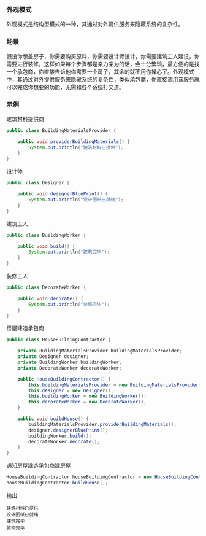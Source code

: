 ### 外观模式

外观模式是结构型模式的一种，其通过对外提供服务来隐藏系统的复杂性。

### 场景

假设你想盖房子，你需要购买原料，你需要设计师设计，你需要建筑工人建设，你需要进行装修，这样如果每个步骤都是亲力亲为的话，会十分繁琐，最方便的是找一个承包商，你直接告诉他你需要一个房子，其余的就不用你操心了。外观模式中，其通过对外提供服务来隐藏系统的复杂性，类似承包商，你直接调用该服务就可以完成你想要的功能，无需和各个系统打交道。

### 示例

建筑材料提供商

``` java
public class BuildingMaterialsProvider {

    public void providerBuildingMaterials() {
        System.out.println("建筑材料已提供");
    }
}
```

设计师

``` java
public class Designer {

    public void designerBluePrint() {
        System.out.println("设计图纸已就绪");
    }
}
```

建筑工人

``` java
public class BuildingWorker {

    public void build() {
        System.out.println("建筑完毕");
    }
}
```

装修工人

``` java
public class DecorateWorker {

    public void decorate() {
        System.out.println("装修完毕");
    }
}
```

房屋建造承包商

``` java
public class HouseBuildingContractor {

    private BuildingMaterialsProvider buildingMaterialsProvider;
    private Designer designer;
    private BuildingWorker buildingWorker;
    private DecorateWorker decorateWorker;

    public HouseBuildingContractor() {
        this.buildingMaterialsProvider = new BuildingMaterialsProvider();
        this.designer = new Designer();
        this.buildingWorker = new BuildingWorker();
        this.decorateWorker = new DecorateWorker();
    }

    public void buildHouse() {
        buildingMaterialsProvider.providerBuildingMaterials();
        designer.designerBluePrint();
        buildingWorker.build();
        decorateWorker.decorate();
    }
}
```

通知房屋建造承包商建房屋

``` java
HouseBuildingContractor houseBuildingContractor = new HouseBuildingContractor();
houseBuildingContractor.buildHouse();
```

输出

``` text
建筑材料已提供
设计图纸已就绪
建筑完毕
装修完毕
```